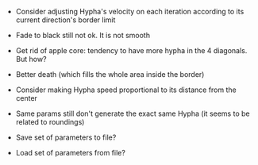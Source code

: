 - Consider adjusting Hypha's velocity on each iteration according to its current direction's border limit
- Fade to black still not ok. It is not smooth

- Get rid of apple core: tendency to have more hypha in the 4 diagonals. But how?
- Better death (which fills the whole area inside the border)

- Consider making Hypha speed proportional to its distance from the center
- Same params still don't generate the exact same Hypha (it seems to be related to roundings)

- Save set of parameters to file?
- Load set of parameters from file?
